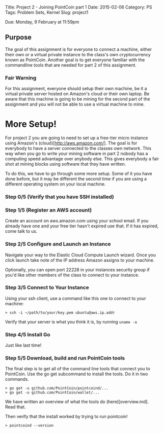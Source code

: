 Title: Project 2 - Joining PointCoin part 1
Date: 2015-02-06
Category: PS
Tags: Problem Sets, Kernel
Slug: project1

   <div class="due">
   Due: Monday, 9 February at 11:59pm
      </div>

## Purpose

The goal of this assignment is for everyone to connect a machine, either
their own or a virtual private instance to the class's own cryptocurrency 
known as PointCoin. Another goal is to get everyone familiar with the commandline
tools that are needed for part 2 of this assignment.


### Fair Warning

For this assignment, everyone should setup their own machine, be it a virtual private server 
hosted on Amazon's cloud or their own laptop. Be aware that this machine is going to 
be mining for the second part of the assignment and you will not be able to use a virtual
machine to mine. 


# More Setup!
For project 2 you are going to need to set up a free-tier micro instance using Amazon's 
(cloud)[http://aws.amazon.com/]. The goal is for everybody to have a server connected 
to the classes own network. This way when you go to write your mining software in part 2
nobody has a computing speed advantage over anybody else. This gives everybody a fair
shot at mining blocks using software that they have written. 

To do this, we have to go through some more setup. Some of it you have done before,
but it may be different the second time if you are using a different operating system
on your local machine.

### Step 0/5 (Verify that you have SSH installed)


### Step 1/5 (Register an AWS account)

Create an account on aws.amazon.com using your school email. If you already have one and 
your free tier hasn't expired use that. If it has expired, come talk to us.


### Step 2/5 Configure and Launch an Instance

Navigate your way to the Elastic Cloud Compute Launch wizard. Once you click launch take note
of the IP address Amazon assigns to your machine. 

Optionally, you can open port 22228 in your instances security group if you'd like
other members of the class to connect to your instance.


### Step 3/5 Connect to Your Instance

Using your ssh client, use a command like this one to connect to your machine:

```
> ssh -i ~/path/to/your/key.pem ubuntu@aws.ip.addr
```

Verify that your server is what you think it is, by running `uname -a`

### Step 4/5 Install Go

Just like last time!


### Step 5/5 Download, build and run PointCoin tools

The final step is to get all of the command line tools that connect you to PointCoin.
Use the go get subcommand to install the tools. Do it in two commands.

```
> go get -u github.com/PointCoin/pointcoind/...
> go get -u github.com/PointCoin/wallet/...
```

We have written an overview of what the tools do (here)[overview.md]. Read that.

Then verify that the install worked by trying to run pointcoin!

```
> pointcoind --version
```


